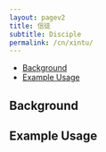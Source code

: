 ```yaml
---
layout: pagev2
title: 信徒
subtitle: Disciple
permalink: /cn/xintu/
---
```

- [Background](#background)
- [Example Usage](#example-usage)

## Background

## Example Usage
